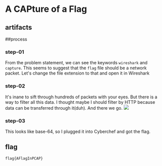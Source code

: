 # A CAPture of a Flag
## artifacts

##process
### step-01
From the problem statement, we can see the keywords `wireshark` and `capture`. This seems to suggest that the `flag` file should be a network packet. Let's change the file extension to that and open it in Wireshark
### step-02
It's inane to sift through hundreds of packets with your eyes. But there is a way to filter all this data. I thought maybe I should filter by HTTP because data can be transferred through it(duh). And there we go.
<img src="https://github.com/functionpdf/CTFlearn/assets/102633295/5397136e-ae4a-46a3-8fdc-060ef96f1495">
### step-03
This looks like base-64, so I plugged it into Cyberchef and got the flag.
## flag
`flag{AFlagInPCAP}`
